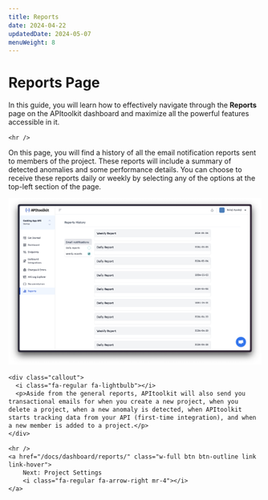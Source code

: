 ```yaml
---
title: Reports
date: 2024-04-22
updatedDate: 2024-05-07
menuWeight: 8
---
```


# Reports Page

In this guide, you will learn how to effectively navigate through the **Reports** page on the APItoolkit dashboard and maximize all the powerful features accessible in it.

```=html
<hr />
```

On this page, you will find a history of all the email notification reports sent to members of the project. These reports will include a summary of detected anomalies and some performance details. You can choose to receive these reports daily or weekly by selecting any of the options at the top-left section of the page.

![Screenshot of APItoolkit's documentation page](/docs/dashboard/reports/screen.png)

```=html
<div class="callout">
  <i class="fa-regular fa-lightbulb"></i>
  <p>Aside from the general reports, APItoolkit will also send you transactional emails for when you create a new project, when you delete a project, when a new anomaly is detected, when APItoolkit starts tracking data from your API (first-time integration), and when a new member is added to a project.</p>
</div>
```

```=html
<hr />
<a href="/docs/dashboard/reports/" class="w-full btn btn-outline link link-hover">
    Next: Project Settings
    <i class="fa-regular fa-arrow-right mr-4"></i>
</a>
```
